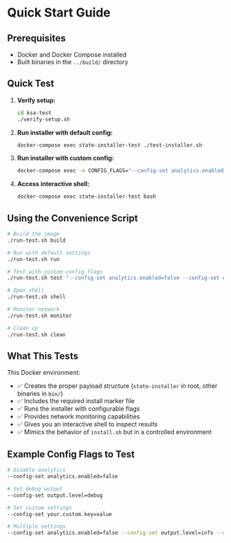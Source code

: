 # Quick Start Guide

## Prerequisites
- Docker and Docker Compose installed
- Built binaries in the `../build/` directory

## Quick Test

1. **Verify setup:**
   ```bash
   cd ksa-test
   ./verify-setup.sh
   ```

2. **Run installer with default config:**
   ```bash
   docker-compose exec state-installer-test ./test-installer.sh
   ```

3. **Run installer with custom config:**
   ```bash
   docker-compose exec -e CONFIG_FLAGS="--config-set analytics.enabled=false --config-set output.level=debug" state-installer-test ./test-installer.sh
   ```

4. **Access interactive shell:**
   ```bash
   docker-compose exec state-installer-test bash
   ```

## Using the Convenience Script

```bash
# Build the image
./run-test.sh build

# Run with default settings
./run-test.sh run

# Test with custom config flags
./run-test.sh test "--config-set analytics.enabled=false --config-set output.level=debug"

# Open shell
./run-test.sh shell

# Monitor network
./run-test.sh monitor

# Clean up
./run-test.sh clean
```

## What This Tests

This Docker environment:
- ✅ Creates the proper payload structure (`state-installer` in root, other binaries in `bin/`)
- ✅ Includes the required install marker file
- ✅ Runs the installer with configurable flags
- ✅ Provides network monitoring capabilities
- ✅ Gives you an interactive shell to inspect results
- ✅ Mimics the behavior of `install.sh` but in a controlled environment

## Example Config Flags to Test

```bash
# Disable analytics
--config-set analytics.enabled=false

# Set debug output
--config-set output.level=debug

# Set custom settings
--config-set your.custom.key=value

# Multiple settings
--config-set analytics.enabled=false --config-set output.level=info --config-set another.setting=test
```
